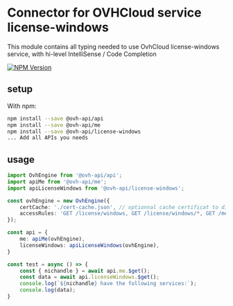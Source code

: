 # Connector for OVHCloud service license-windows

This module contains all typing needed to use OvhCloud license-windows service, with hi-level IntelliSense / Code Completion

[![NPM Version](https://img.shields.io/npm/v/@ovh-api/license-windows.svg?style=flat)](https://www.npmjs.org/package/@ovh-api/license-windows)

## setup

With npm:
````bash
npm install --save @ovh-api/api
npm install --save @ovh-api/me
npm install --save @ovh-api/license-windows
... Add all APIs you needs
````

## usage

````typescript
import OvhEngine from '@ovh-api/api';
import apiMe from '@ovh-api/me';
import apiLicenseWindows from '@ovh-api/license-windows';

const ovhEngine = new OvhEngine({ 
    certCache: './cert-cache.json', // optionnal cache certificat to disk
    accessRules: 'GET /license/windows, GET /license/windows/*, GET /me', // optionnal limit the requested privileges.
});

const api = {
    me: apiMe(ovhEngine),
    licenseWindows: apiLicenseWindows(ovhEngine),
}

const test = async () => {
    const { nichandle } = await api.me.$get();
    const data = await api.licenseWindows.$get();
    console.log(`${nichandle} have the following services:`);
    console.log(data);
}

````